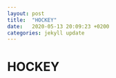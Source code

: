 ```yaml
---
layout: post
title:  "HOCKEY"
date:   2020-05-13 20:09:23 +0200
categories: jekyll update
---
```


# HOCKEY
